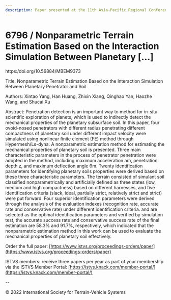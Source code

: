 ```yaml
---
description: Paper presented at the 11th Asia-Pacific Regional Conference of the ISTVS
---
```


# 6796 / Nonparametric Terrain Estimation Based on the Interaction Simulation Between Planetary \[...]

https:/doi.org/10.56884/MBEM9373

Title: Nonparametric Terrain Estimation Based on the Interaction Simulation Between Planetary Penetrator and Soil

Authors: Xintao Yang, Han Huang, Zhixin Xiang, Qinghao Yan, Haozhe Wang, and Shucai Xu

Abstract: Penetration detection is an important way to method for in-situ scientific exploration of planets, which is used to indirectly detect the mechanical properties of the planetary subsurface soil. In this paper, four ovoid-nosed penetrators with different radius penetrating different compactness of planetary soil under different impact velocity were simulated using nonlinear finite element (FE) method through Hypermesh/Ls-dyna. A nonparametric estimation method for estimating the mechanical properties of planetary soil is presented. Three main characteristic parameters in the process of penetrator penetration were adopted in the method, including maximum acceleration am, penetration depth z, and maximum deflection angle θm. Twenty identification parameters for identifying planetary soils properties were derived based on these three characteristic parameters. The terrain consisted of simulant soil classified nonparametrically and artificially defined as three states (low, medium and high compactness) based on different harnesses, and five identification criteria (slack, ideal, partially strict, relatively strict and strict) were put forward. Four superior identification parameters were derived through the analysis of the evaluation indexes (recognition rate, accurate rate and conservative rate) under different identification criteria. and are selected as the optimal identification parameters and verified by simulation test, the accurate success rate and conservative success rate of the final estimation are 58.3% and 91.7%, respectively, which indicated that the nonparametric estimation method in this work can be used to evaluate the mechanical properties of planetary soil effectively.

Order the full paper: [https://www.istvs.org/proceedings-orders/paper](https://www.istvs.org/proceedings-orders/paper)

ISTVS members: receive three papers per year as part of your membership via the ISTVS Member Portal: [https://istvs.knack.com/member-portal/](https://istvs.knack.com/member-portal/)

\--

© 2022 International Society for Terrain-Vehicle Systems
